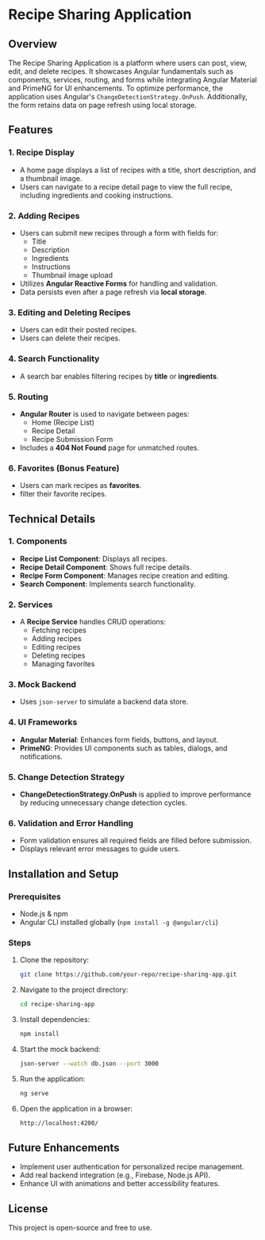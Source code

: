 # Recipe Sharing Application

## Overview
The Recipe Sharing Application is a platform where users can post, view, edit, and delete recipes. It showcases Angular fundamentals such as components, services, routing, and forms while integrating Angular Material and PrimeNG for UI enhancements. To optimize performance, the application uses Angular's `ChangeDetectionStrategy.OnPush`. Additionally, the form retains data on page refresh using local storage.

## Features

### 1. Recipe Display
- A home page displays a list of recipes with a title, short description, and a thumbnail image.
- Users can navigate to a recipe detail page to view the full recipe, including ingredients and cooking instructions.

### 2. Adding Recipes
- Users can submit new recipes through a form with fields for:
  - Title
  - Description
  - Ingredients
  - Instructions
  - Thumbnail image upload
- Utilizes **Angular Reactive Forms** for handling and validation.
- Data persists even after a page refresh via **local storage**.

### 3. Editing and Deleting Recipes
- Users can edit their posted recipes.
- Users can delete their recipes.

### 4. Search Functionality
- A search bar enables filtering recipes by **title** or **ingredients**.

### 5. Routing
- **Angular Router** is used to navigate between pages:
  - Home (Recipe List)
  - Recipe Detail
  - Recipe Submission Form
- Includes a **404 Not Found** page for unmatched routes.

### 6. Favorites (Bonus Feature)
- Users can mark recipes as **favorites**.
- filter their favorite recipes.

## Technical Details

### 1. Components
- **Recipe List Component**: Displays all recipes.
- **Recipe Detail Component**: Shows full recipe details.
- **Recipe Form Component**: Manages recipe creation and editing.
- **Search Component**: Implements search functionality.

### 2. Services
- A **Recipe Service** handles CRUD operations:
  - Fetching recipes
  - Adding recipes
  - Editing recipes
  - Deleting recipes
  - Managing favorites

### 3. Mock Backend
- Uses `json-server` to simulate a backend data store.

### 4. UI Frameworks
- **Angular Material**: Enhances form fields, buttons, and layout.
- **PrimeNG**: Provides UI components such as tables, dialogs, and notifications.

### 5. Change Detection Strategy
- **ChangeDetectionStrategy.OnPush** is applied to improve performance by reducing unnecessary change detection cycles.

### 6. Validation and Error Handling
- Form validation ensures all required fields are filled before submission.
- Displays relevant error messages to guide users.

## Installation and Setup
### Prerequisites
- Node.js & npm
- Angular CLI installed globally (`npm install -g @angular/cli`)

### Steps
1. Clone the repository:
   ```sh
   git clone https://github.com/your-repo/recipe-sharing-app.git
   ```
2. Navigate to the project directory:
   ```sh
   cd recipe-sharing-app
   ```
3. Install dependencies:
   ```sh
   npm install
   ```
4. Start the mock backend:
   ```sh
   json-server --watch db.json --port 3000
   ```
5. Run the application:
   ```sh
   ng serve
   ```
6. Open the application in a browser:
   ```sh
   http://localhost:4200/
   ```

## Future Enhancements
- Implement user authentication for personalized recipe management.
- Add real backend integration (e.g., Firebase, Node.js API).
- Enhance UI with animations and better accessibility features.

## License
This project is open-source and free to use.

